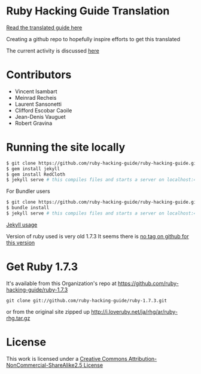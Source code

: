 Ruby Hacking Guide Translation
==============================
[Read the translated guide here](http://ruby-hacking-guide.github.io/)

Creating a github repo to hopefully inspire efforts to get this translated

The current activity is discussed
[here](https://github.com/ruby-hacking-guide/ruby-hacking-guide.github.com/pull/2)


Contributors
============

* Vincent Isambart
* Meinrad Recheis
* Laurent Sansonetti
* Clifford Escobar Caoile
* Jean-Denis Vauguet
* Robert Gravina

Running the site locally
==========

```sh
$ git clone https://github.com/ruby-hacking-guide/ruby-hacking-guide.github.com
$ gem install jekyll
$ gem install RedCloth
$ jekyll serve # this compiles files and starts a server on localhost:4000.
```


For Bundler users
```sh
$ git clone https://github.com/ruby-hacking-guide/ruby-hacking-guide.github.com
$ bundle install
$ jekyll serve # this compiles files and starts a server on localhost:4000.
```


[Jekyll usage](https://github.com/mojombo/jekyll/wiki/usage)

Version of ruby used is very old 1.7.3
It seems there is
[no tag on github for this version](https://github.com/ruby/ruby/tags?after=v1_8_3_preview2)


Get Ruby 1.7.3
==============

It's available from this Organization's repo at
https://github.com/ruby-hacking-guide/ruby-1.7.3

`git clone git://github.com/ruby-hacking-guide/ruby-1.7.3.git`

or from the original site zipped up
http://i.loveruby.net/ja/rhg/ar/ruby-rhg.tar.gz


License
=======

This work is licensed under a
[Creative Commons Attribution-NonCommercial-ShareAlike2.5 License](http://creativecommons.org/licenses/by-nc-sa/2.5/)

